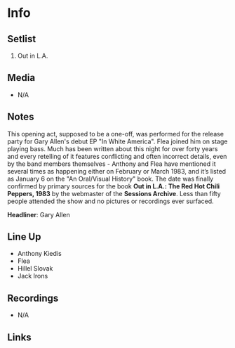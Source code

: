 # Info

## Setlist

1. Out in L.A.

## Media

* N/A

## Notes

This opening act, supposed to be a one-off, was performed for the release party for Gary Allen's debut EP "In White America". Flea joined him on stage playing bass.
Much has been written about this night for over forty years and every retelling of it features conflicting and often incorrect details, even by the band members themselves - Anthony and Flea have mentioned it several times as happening either on February or March 1983, and it’s listed as January 6 on the "An Oral/Visual History" book. The date was finally confirmed by primary sources for the book **Out in L.A.: The Red Hot Chili Peppers, 1983** by the webmaster of the **Sessions Archive**.
Less than fifty people attended the show and no pictures or recordings ever surfaced.

**Headliner**: Gary Allen

## Line Up

* Anthony Kiedis
* Flea
* Hillel Slovak
* Jack Irons

## Recordings

* N/A

## Links

